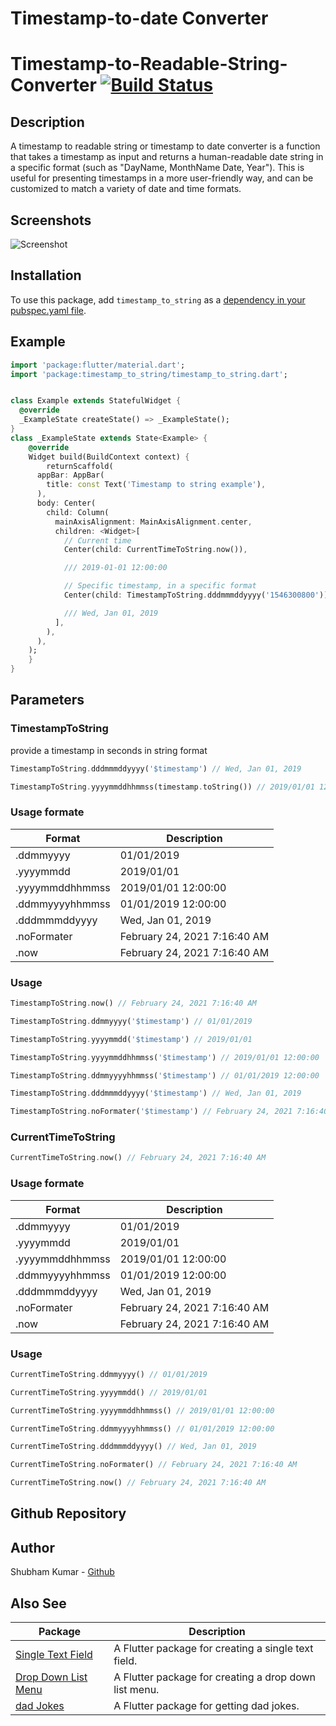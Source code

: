 # Timestamp-to-date Converter

# Timestamp-to-Readable-String-Converter [![Build Status](https://travis-ci.org/robertklep/timestamp-to-readable-string-converter.svg?branch=master)](https://travis-ci.org/robertklep/timestamp-to-readable-string-converter)

## Description

A timestamp to readable string or timestamp to date converter is a function that takes a timestamp as input and returns a human-readable date string in a specific format (such as "DayName, MonthName Date, Year"). This is useful for presenting timestamps in a more user-friendly way, and can be customized to match a variety of date and time formats.

## Screenshots

![Screenshot](https://raw.githubusercontent.com/robertklep/timestamp-to-readable-string-converter/master/screenshot.png)

## Installation

To use this package, add `timestamp_to_string` as a [dependency in your pubspec.yaml file](https://flutter.io/platform-plugins/).

## Example

```dart
import 'package:flutter/material.dart';
import 'package:timestamp_to_string/timestamp_to_string.dart';


class Example extends StatefulWidget {
  @override
  _ExampleState createState() => _ExampleState();
}
class _ExampleState extends State<Example> {
    @override
    Widget build(BuildContext context) {
        returnScaffold(
      appBar: AppBar(
        title: const Text('Timestamp to string example'),
      ),
      body: Center(
        child: Column(
          mainAxisAlignment: MainAxisAlignment.center,
          children: <Widget>[
            // Current time
            Center(child: CurrentTimeToString.now()),

            /// 2019-01-01 12:00:00

            // Specific timestamp, in a specific format
            Center(child: TimestampToString.dddmmmddyyyy('1546300800')),

            /// Wed, Jan 01, 2019
          ],
        ),
      ),
    );
    }
}
```

## Parameters

### TimestampToString

provide a timestamp in seconds in string format

```dart
TimestampToString.dddmmmddyyyy('$timestamp') // Wed, Jan 01, 2019

TimestampToString.yyyymmddhhmmss(timestamp.toString()) // 2019/01/01 12:00:00
```

### Usage formate

| Format          | Description                  |
| --------------- | ---------------------------- |
| .ddmmyyyy       | 01/01/2019                   |
| .yyyymmdd       | 2019/01/01                   |
| .yyyymmddhhmmss | 2019/01/01 12:00:00          |
| .ddmmyyyyhhmmss | 01/01/2019 12:00:00          |
| .dddmmmddyyyy   | Wed, Jan 01, 2019            |
| .noFormater     | February 24, 2021 7:16:40 AM |
| .now            | February 24, 2021 7:16:40 AM |

### Usage

```dart
TimestampToString.now() // February 24, 2021 7:16:40 AM
```

```dart
TimestampToString.ddmmyyyy('$timestamp') // 01/01/2019
```

```dart
TimestampToString.yyyymmdd('$timestamp') // 2019/01/01
```

```dart
TimestampToString.yyyymmddhhmmss('$timestamp') // 2019/01/01 12:00:00
```

```dart
TimestampToString.ddmmyyyyhhmmss('$timestamp') // 01/01/2019 12:00:00
```

```dart
TimestampToString.dddmmmddyyyy('$timestamp') // Wed, Jan 01, 2019
```

```dart
TimestampToString.noFormater('$timestamp') // February 24, 2021 7:16:40 AM
```

### CurrentTimeToString

```dart
CurrentTimeToString.now() // February 24, 2021 7:16:40 AM
```

### Usage formate

| Format          | Description                  |
| --------------- | ---------------------------- |
| .ddmmyyyy       | 01/01/2019                   |
| .yyyymmdd       | 2019/01/01                   |
| .yyyymmddhhmmss | 2019/01/01 12:00:00          |
| .ddmmyyyyhhmmss | 01/01/2019 12:00:00          |
| .dddmmmddyyyy   | Wed, Jan 01, 2019            |
| .noFormater     | February 24, 2021 7:16:40 AM |
| .now            | February 24, 2021 7:16:40 AM |

### Usage

```dart
CurrentTimeToString.ddmmyyyy() // 01/01/2019
```

```dart
CurrentTimeToString.yyyymmdd() // 2019/01/01
```

```dart
CurrentTimeToString.yyyymmddhhmmss() // 2019/01/01 12:00:00
```

```dart
CurrentTimeToString.ddmmyyyyhhmmss() // 01/01/2019 12:00:00
```

```dart
CurrentTimeToString.dddmmmddyyyy() // Wed, Jan 01, 2019
```

```dart
CurrentTimeToString.noFormater() // February 24, 2021 7:16:40 AM
```

```dart
CurrentTimeToString.now() // February 24, 2021 7:16:40 AM
```

## Github Repository

## Author

Shubham Kumar - [Github](https://github.com/shubham0809200)

## Also See

| Package                                                             | Description                                           |
| ------------------------------------------------------------------- | ----------------------------------------------------- |
| [Single Text Field](https://pub.dev/packages/single_text_field)     | A Flutter package for creating a single text field.   |
| [Drop Down List Menu](https://pub.dev/packages/drop_down_list_menu) | A Flutter package for creating a drop down list menu. |
| [dad Jokes](https://pub.dev/packages/dad_joke)                      | A Flutter package for getting dad jokes.              |